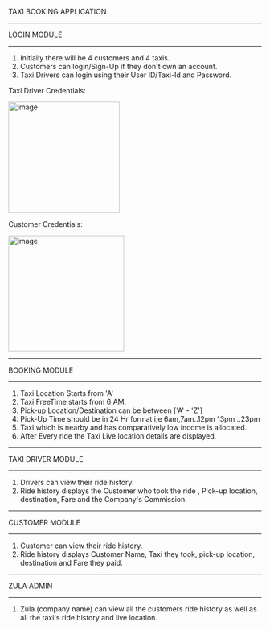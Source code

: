 TAXI BOOKING APPLICATION

____________
LOGIN MODULE
____________

1. Initially there will be 4 customers and 4 taxis.
2. Customers can login/Sign-Up if they don't own an account.
3. Taxi Drivers can login using their User ID/Taxi-Id and Password.

Taxi Driver Credentials:

<img width="221" alt="image" src="https://github.com/pavithra026/Low-Level-Designs/assets/83458034/47b704fe-431a-4f61-9846-74348adfd89f">



Customer Credentials:

<img width="230" alt="image" src="https://github.com/pavithra026/Low-Level-Designs/assets/83458034/4216b351-1015-4fd9-8eac-c3ac2bffeca1">


______________
BOOKING MODULE
______________

1. Taxi Location Starts from 'A'
1. Taxi FreeTime starts from 6 AM.
2. Pick-up Location/Destination can be between ['A' - 'Z']
3. Pick-Up Time should be in 24 Hr format i,e 6am,7am..12pm 13pm ..23pm
4. Taxi which is nearby and has comparatively low income is allocated.
5. After Every ride the Taxi Live location details are displayed.

__________________
TAXI DRIVER MODULE
__________________

1. Drivers can view their ride history.
1. Ride history displays the Customer who took the ride , Pick-up location, destination, Fare and the Company's Commission.

_______________
CUSTOMER MODULE
_______________

1. Customer can view their ride history.
2. Ride history displays Customer Name, Taxi they took, pick-up location, destination and Fare they paid.

__________
ZULA ADMIN 
__________

1. Zula (company name) can view all the customers ride history as well as all the taxi's ride history and live location.



